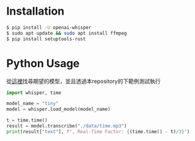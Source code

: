 # Installation
  ```bash
  $ pip install -U openai-whisper
  $ sudo apt update && sudo apt install ffmpeg
  $ pip install setuptools-rust
  ```

# Python Usage
從[這裡](https://github.com/openai/whisper)找尋期望的模型，並且透過本repository的下範例測試執行
```python
import whisper, time

model_name = "tiny"
model = whisper.load_model(model_name)

t = time.time()
result = model.transcribe("./data/time.mp3")
print(result["text"], f", Real-Time Factor: {(time.time() - t)/3}")
```
